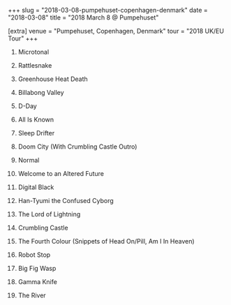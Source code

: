 +++
slug = "2018-03-08-pumpehuset-copenhagen-denmark"
date = "2018-03-08"
title = "2018 March 8 @ Pumpehuset"

[extra]
venue = "Pumpehuset, Copenhagen, Denmark"
tour = "2018 UK/EU Tour"
+++


 1. Microtonal
 2. Rattlesnake

 3. Greenhouse Heat Death

 4. Billabong Valley

 5. D-Day

 6. All Is Known

 7. Sleep Drifter

 8. Doom City
    (With Crumbling Castle Outro)

 9. Normal
10. Welcome to an Altered Future

11. Digital Black

12. Han-Tyumi the Confused Cyborg

13. The Lord of Lightning

14. Crumbling Castle

15. The Fourth Colour
    (Snippets of Head On/Pill, Am I In Heaven)

16. Robot Stop

17. Big Fig Wasp

18. Gamma Knife

19. The River


